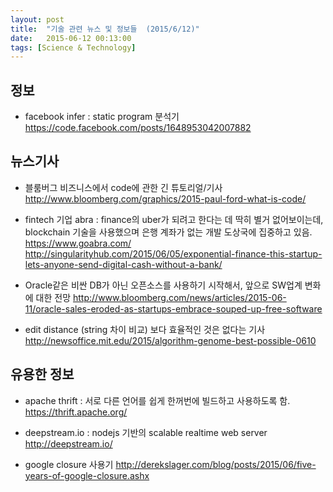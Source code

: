 ```yaml
---
layout: post
title:  "기술 관련 뉴스 및 정보들  (2015/6/12)"
date:   2015-06-12 00:13:00
tags: [Science & Technology]
---
```


## 정보

- facebook infer : static program 분석기
https://code.facebook.com/posts/1648953042007882



## 뉴스기사 

- 블룸버그 비즈니스에서 code에 관한 긴 튜토리얼/기사
http://www.bloomberg.com/graphics/2015-paul-ford-what-is-code/

- fintech 기업 abra : finance의 uber가 되려고 한다는 데 딱히 별거 없어보이는데, blockchain 기술을 사용했으며 은행 계좌가 없는 개발 도상국에 집중하고 있음.
https://www.goabra.com/
http://singularityhub.com/2015/06/05/exponential-finance-this-startup-lets-anyone-send-digital-cash-without-a-bank/

- Oracle같은 비싼 DB가 아닌 오픈소스를 사용하기 시작해서, 앞으로 SW업계 변화에 대한 전망
http://www.bloomberg.com/news/articles/2015-06-11/oracle-sales-eroded-as-startups-embrace-souped-up-free-software

- edit distance (string 차이 비교) 보다 효율적인 것은 없다는 기사
http://newsoffice.mit.edu/2015/algorithm-genome-best-possible-0610




## 유용한 정보


- apache thrift : 서로 다른 언어를 쉽게 한꺼번에 빌드하고 사용하도록 함.
https://thrift.apache.org/

- deepstream.io : nodejs 기반의 scalable realtime web server
http://deepstream.io/


- google closure 사용기
http://derekslager.com/blog/posts/2015/06/five-years-of-google-closure.ashx